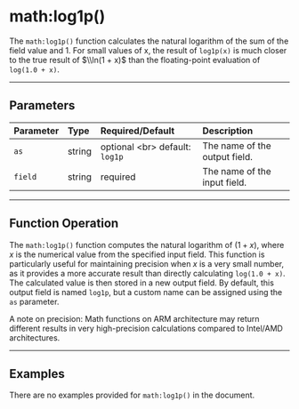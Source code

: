 # math:log1p()

The `math:log1p()` function calculates the natural logarithm of the sum of the field value and 1. For small values of x, the result of `log1p(x)` is much closer to the true result of $\\ln(1 + x)$ than the floating-point evaluation of `log(1.0 + x)`.

***

## Parameters

| Parameter | Type | Required/Default | Description |
| :--- | :--- | :--- | :--- |
| `as` | string | optional \<br\> default: `log1p` | The name of the output field. |
| `field` | string | required | The name of the input field. |

***

## Function Operation

The `math:log1p()` function computes the natural logarithm of $(1 + x)$, where $x$ is the numerical value from the specified input field. This function is particularly useful for maintaining precision when $x$ is a very small number, as it provides a more accurate result than directly calculating `log(1.0 + x)`. The calculated value is then stored in a new output field. By default, this output field is named `log1p`, but a custom name can be assigned using the `as` parameter.

A note on precision: Math functions on ARM architecture may return different results in very high-precision calculations compared to Intel/AMD architectures.

***

## Examples

There are no examples provided for `math:log1p()` in the document.